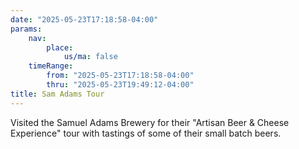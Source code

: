 ```yaml
---
date: "2025-05-23T17:18:58-04:00"
params:
    nav:
        place:
            us/ma: false
    timeRange:
        from: "2025-05-23T17:18:58-04:00"
        thru: "2025-05-23T19:49:12-04:00"
title: Sam Adams Tour
---
```


Visited the Samuel Adams Brewery for their "Artisan Beer & Cheese Experience" tour with tastings of some of their small batch beers.

